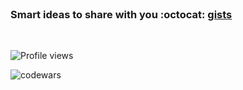 <div align="left">
  <br>
  <h3>Smart ideas to share with you :octocat:  <a href="https://gist.github.com/bullishgopher/" target="__blank"> gists </a></h3>
  <br>
</div>

![Profile views](https://gpvc.arturio.dev/bullishgopher)

![codewars](https://www.codewars.com/users/bullishgopher/badges/small)
